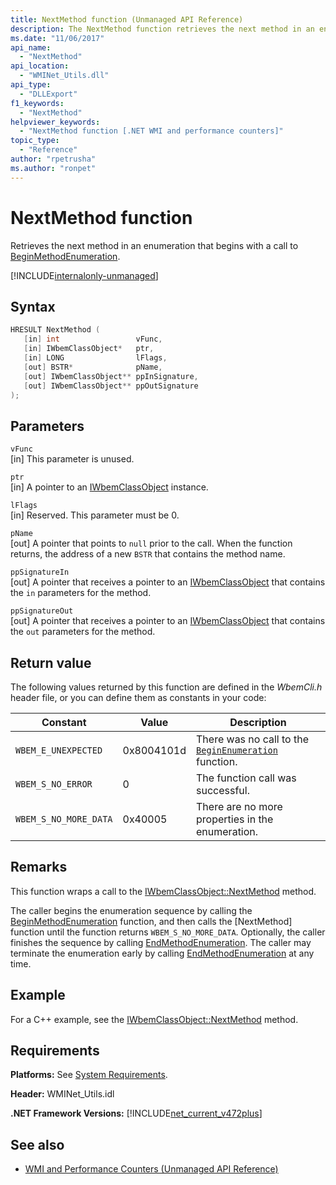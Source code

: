 ```yaml
---
title: NextMethod function (Unmanaged API Reference)
description: The NextMethod function retrieves the next method in an enumeration.
ms.date: "11/06/2017"
api_name: 
  - "NextMethod"
api_location: 
  - "WMINet_Utils.dll"
api_type: 
  - "DLLExport"
f1_keywords: 
  - "NextMethod"
helpviewer_keywords: 
  - "NextMethod function [.NET WMI and performance counters]"
topic_type: 
  - "Reference"
author: "rpetrusha"
ms.author: "ronpet"
---
```

# NextMethod function
Retrieves the next method in an enumeration that begins with a call to [BeginMethodEnumeration](beginmethodenumeration.md).  

[!INCLUDE[internalonly-unmanaged](../../../../includes/internalonly-unmanaged.md)]
  
## Syntax  
  
```cpp  
HRESULT NextMethod (
   [in] int                 vFunc, 
   [in] IWbemClassObject*   ptr, 
   [in] LONG                lFlags,
   [out] BSTR*              pName,
   [out] IWbemClassObject** ppInSignature,
   [out] IWbemClassObject** ppOutSignature   
); 
```  

## Parameters

`vFunc`  
[in] This parameter is unused.

`ptr`  
[in] A pointer to an [IWbemClassObject](/windows/desktop/api/wbemcli/nn-wbemcli-iwbemclassobject) instance.

`lFlags`  
[in] Reserved. This parameter must be 0.

`pName`  
[out] A pointer that points to `null` prior to the call. When the function returns, the address of a new `BSTR` that contains the method name. 

`ppSignatureIn`  
[out] A pointer that receives a pointer to an [IWbemClassObject](/windows/desktop/api/wbemcli/nn-wbemcli-iwbemclassobject) that contains the `in` parameters for the method. 

`ppSignatureOut`  
[out] A pointer that receives a pointer to an [IWbemClassObject](/windows/desktop/api/wbemcli/nn-wbemcli-iwbemclassobject) that contains the `out` parameters for the method. 

## Return value

The following values returned by this function are defined in the *WbemCli.h* header file, or you can define them as constants in your code:

|Constant  |Value  |Description  |
|---------|---------|---------|
| `WBEM_E_UNEXPECTED` | 0x8004101d | There was no call to the [`BeginEnumeration`](beginenumeration.md) function. |
| `WBEM_S_NO_ERROR` | 0 | The function call was successful.  |
| `WBEM_S_NO_MORE_DATA` | 0x40005 | There are no more properties in the enumeration. |
  
## Remarks

This function wraps a call to the [IWbemClassObject::NextMethod](/windows/desktop/api/wbemcli/nf-wbemcli-iwbemclassobject-nextmethod) method.

The caller begins the enumeration sequence by calling the [BeginMethodEnumeration](beginmethodenumeration.md) function, and then calls the [NextMethod] function until the function returns `WBEM_S_NO_MORE_DATA`. Optionally, the caller finishes the sequence by calling [EndMethodEnumeration](endmethodenumeration.md). The caller may terminate the enumeration early by calling [EndMethodEnumeration](endmethodenumeration.md) at any time.

## Example

For a C++ example, see the [IWbemClassObject::NextMethod](/windows/desktop/api/wbemcli/nf-wbemcli-iwbemclassobject-nextmethod) method.

## Requirements  
 **Platforms:** See [System Requirements](../../../../docs/framework/get-started/system-requirements.md).  
  
 **Header:** WMINet_Utils.idl  
  
 **.NET Framework Versions:** [!INCLUDE[net_current_v472plus](../../../../includes/net-current-v472plus.md)]  
  
## See also

- [WMI and Performance Counters (Unmanaged API Reference)](index.md)
